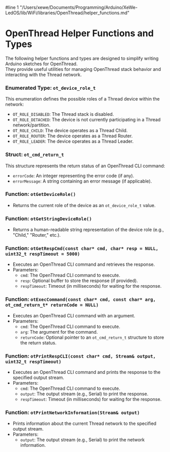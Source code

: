 #line 1 "/Users/xewe/Documents/Programming/Arduino/XeWe-LedOS/lib/WiFi/libraries/OpenThread/helper_functions.md"
# OpenThread Helper Functions and Types

The following helper functions and types are designed to simplify writing Arduino sketches for OpenThread.\
They provide useful utilities for managing OpenThread stack behavior and interacting with the Thread network.

### Enumerated Type: `ot_device_role_t`

This enumeration defines the possible roles of a Thread device within the network:

- `OT_ROLE_DISABLED`: The Thread stack is disabled.
- `OT_ROLE_DETACHED`: The device is not currently participating in a Thread network/partition.
- `OT_ROLE_CHILD`: The device operates as a Thread Child.
- `OT_ROLE_ROUTER`: The device operates as a Thread Router.
- `OT_ROLE_LEADER`: The device operates as a Thread Leader.

### Struct: `ot_cmd_return_t`

This structure represents the return status of an OpenThread CLI command:

- `errorCode`: An integer representing the error code (if any).
- `errorMessage`: A string containing an error message (if applicable).

### Function: `otGetDeviceRole()`

- Returns the current role of the device as an `ot_device_role_t` value.

### Function: `otGetStringDeviceRole()`

- Returns a human-readable string representation of the device role (e.g., "Child," "Router," etc.).

### Function: `otGetRespCmd(const char* cmd, char* resp = NULL, uint32_t respTimeout = 5000)`

- Executes an OpenThread CLI command and retrieves the response.
- Parameters:
  - `cmd`: The OpenThread CLI command to execute.
  - `resp`: Optional buffer to store the response (if provided).
  - `respTimeout`: Timeout (in milliseconds) for waiting for the response.

### Function: `otExecCommand(const char* cmd, const char* arg, ot_cmd_return_t* returnCode = NULL)`

- Executes an OpenThread CLI command with an argument.
- Parameters:
  - `cmd`: The OpenThread CLI command to execute.
  - `arg`: The argument for the command.
  - `returnCode`: Optional pointer to an `ot_cmd_return_t` structure to store the return status.

### Function: `otPrintRespCLI(const char* cmd, Stream& output, uint32_t respTimeout)`

- Executes an OpenThread CLI command and prints the response to the specified output stream.
- Parameters:
  - `cmd`: The OpenThread CLI command to execute.
  - `output`: The output stream (e.g., Serial) to print the response.
  - `respTimeout`: Timeout (in milliseconds) for waiting for the response.

### Function: `otPrintNetworkInformation(Stream& output)`

- Prints information about the current Thread network to the specified output stream.
- Parameters:
  - `output`: The output stream (e.g., Serial) to print the network information.
